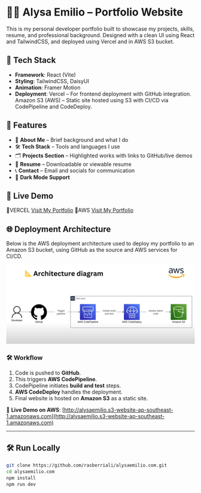 # 🧑‍💻 Alysa Emilio – Portfolio Website

This is my personal developer portfolio built to showcase my projects, skills, resume, and professional background. Designed with a clean UI using React and TailwindCSS, and deployed using Vercel and in AWS S3 bucket.

## 🔧 Tech Stack

- **Framework**: React (Vite)
- **Styling**: TailwindCSS, DaisyUI
- **Animation**: Framer Motion
- **Deployment**:
  Vercel – For frontend deployment with GitHub integration.
  Amazon S3 (AWS) – Static site hosted using S3 with CI/CD via CodePipeline and CodeDeploy.


## 📂 Features

- 🧠 **About Me** – Brief background and what I do
- 🛠️ **Tech Stack** – Tools and languages I use
- 🗂️ **Projects Section** – Highlighted works with links to GitHub/live demos
- 📄 **Resume** – Downloadable or viewable resume
- 📞 **Contact** – Email and socials for communication
- 🌙 **Dark Mode Support**

## 🚀 Live Demo

🔗VERCEL [Visit My Portfolio](https://alysaemilio-com.vercel.app)
🔗AWS [Visit My Portfolio](http://alysaemilio.s3-website-ap-southeast-1.amazonaws.com)


## 🌐 Deployment Architecture

Below is the AWS deployment architecture used to deploy my portfolio to an Amazon S3 bucket, using GitHub as the source and AWS services for CI/CD.

![AWS Deployment Architecture](screenshots/codepipeline.png)

### 🛠 Workflow

1. Code is pushed to **GitHub**.
2. This triggers **AWS CodePipeline**.
3. CodePipeline initiates **build and test** steps.
4. **AWS CodeDeploy** handles the deployment.
5. Final website is hosted on **Amazon S3** as a static site.

🔗 **Live Demo on AWS**: [http://alysaemilio.s3-website-ap-southeast-1.amazonaws.com](http://alysaemilio.s3-website-ap-southeast-1.amazonaws.com)

---

## 🛠️ Run Locally

```bash
git clone https://github.com/rasberriali/alysaemilio.com.git
cd alysaemilio.com
npm install
npm run dev
